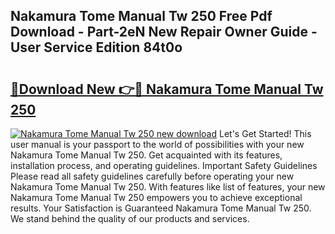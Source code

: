 ## Nakamura Tome Manual Tw 250 Free Pdf Download - Part-2eN New Repair Owner Guide - User Service Edition 84t0o

# <h2><a href="http://bc77651.oget.top/?id=Nakamura+Tome+Manual+Tw+250">🔗Download New 👉🔴 Nakamura Tome Manual Tw 250</a></h2>

[![Nakamura Tome Manual Tw 250 new download](https://i.imgur.com/5g1atiW.png)](http://bc77651.oget.top/?id=Nakamura+Tome+Manual+Tw+250)
Let's Get Started! This user manual is your passport to the world of possibilities with your new Nakamura Tome Manual Tw 250. Get acquainted with its features, installation process, and operating guidelines. Important Safety Guidelines Please read all safety guidelines carefully before operating your new Nakamura Tome Manual Tw 250. With features like list of features, your new Nakamura Tome Manual Tw 250 empowers you to achieve exceptional results. Your Satisfaction is Guaranteed Nakamura Tome Manual Tw 250. We stand behind the quality of our products and services.

